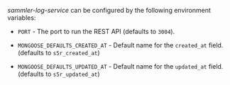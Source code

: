 
_sammler-log-service_ can be configured by the following environment variables:

- `PORT` - The port to run the REST API (defaults to `3004`).

- `MONGOOSE_DEFAULTS_CREATED_AT` - Default name for the `created_at` field. (defaults to `s5r_created_at`)
- `MONGOOSE_DEFAULTS_UPDATED_AT` - Default name for the `updated_at` field. (defaults to `s5r_updated_at`)

